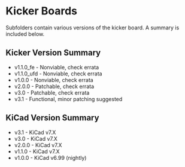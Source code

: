 # Kicker Boards

Subfolders contain various versions of the kicker board. A summary is included below.

## Kicker Version Summary

 - v1.1.0_fe - Nonviable, check errata
 - v1.1.0_ufd - Nonviable, check errata
 - v1.0.0 - Nonviable, check errata
 - v2.0.0 - Patchable, check errata
 - v3.0 - Patchable, check errata
 - v3.1 - Functional, minor patching suggested

## KiCad Version Summary

 - v3.1 - KiCad v7.X
 - v3.0 - KiCad v7.X
 - v2.0.0 - KiCad v7.X
 - v1.1.0 - KiCad v7.X
 - v1.0.0 - KiCad v6.99 (nightly)
